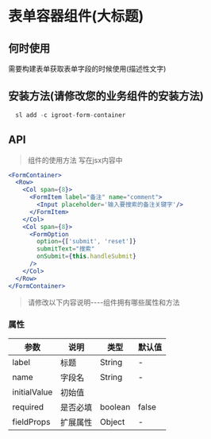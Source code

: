 # 表单容器组件(大标题)

## 何时使用

需要构建表单获取表单字段的时候使用(描述性文字)

## 安装方法(请修改您的业务组件的安装方法)

```jsx
  sl add -c igroot-form-container
```

## API

> 组件的使用方法 写在jsx内容中

```jsx
<FormContainer>
  <Row>
    <Col span={8}>
      <FormItem label="备注" name="comment">
        <Input placeholder='输入要搜索的备注关键字'/>
      </FormItem>
    </Col>
    <Col span={8}>
      <FormOption
        option={['submit', 'reset']}
        submitText="搜索"
        onSubmit={this.handleSubmit}
      />
    </Col>
  </Row>
</FormContainer>
```

> 请修改以下内容说明----组件拥有哪些属性和方法

### 属性

| 参数 | 说明 | 类型 | 默认值 |
| --- | --- | --- | --- |
| label | 标题 | String | - |
| name | 字段名 | String | - |
| initialValue | 初始值|  |  |
| required | 是否必填 | boolean | false |
| fieldProps | 扩展属性 | Object | - |